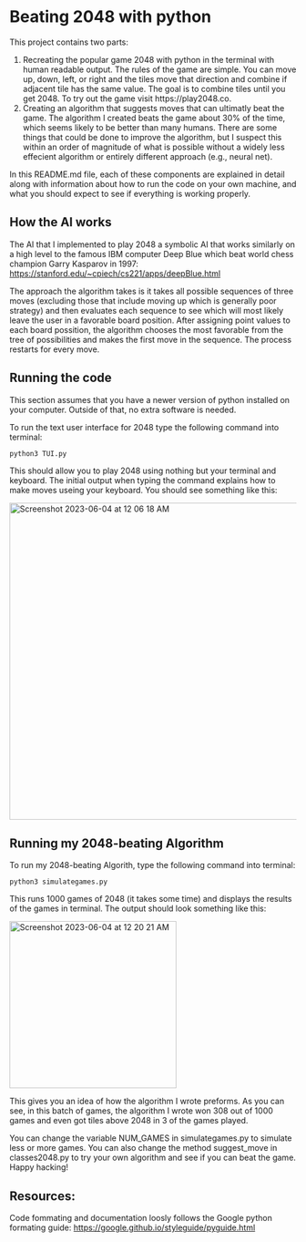 # Beating 2048 with python
This project contains two parts:
<ol>
  <li>Recreating the popular game 2048 with python in the terminal with human readable output. The rules of the game are simple. You can move up, down, left, or right and the tiles move that direction and combine if adjacent tile has the same value. The goal is to combine tiles until you get 2048. To try out the game visit https://play2048.co.</li>
  <li>
    Creating an algorithm that suggests moves that can ultimatly beat the game. The algorithm I created beats the game about 30% of the time, which seems likely to be better than many humans. There are some things that could be done to improve the algorithm, but I suspect this within an order of magnitude of what is possible without a widely less effecient algorithm or entirely different approach (e.g., neural net).
  </li>
</ol>
In this README.md file, each of these components are explained in detail along with information about how to run the code on your own machine, and what you should expect to see if everything is working properly.

## How the AI works

The AI that I implemented to play 2048 a symbolic AI that works similarly on a high level to the famous IBM computer Deep Blue which beat world chess champion Garry Kasparov in 1997: https://stanford.edu/~cpiech/cs221/apps/deepBlue.html

The approach the algorithm takes is it takes all possible sequences of three moves (excluding those that include moving up which is generally poor strategy) and then evaluates each sequence to see which will most likely leave the user in a favorable board position. After assigning point values to each board possition, the algorithm chooses the most favorable from the tree of possibilities and makes the first move in the sequence. The process restarts for every move.  

## Running the code
This section assumes that you have a newer version of python installed on your computer. Outside of that, no extra software is needed.

To run the text user interface for 2048 type the following command into terminal:

    python3 TUI.py
    
This should allow you to play 2048 using nothing but your terminal and keyboard. The initial output when typing the command explains how to make moves useing your keyboard. You should see something like this:

<img width="556" alt="Screenshot 2023-06-04 at 12 06 18 AM" src="https://github.com/zroe1/2048python/assets/114773939/e18bf0b5-4e0f-4b9a-a178-65ba7dc09f64">

## Running my 2048-beating Algorithm
To run my 2048-beating Algorith, type the following command into terminal:

    python3 simulategames.py
    
This runs 1000 games of 2048 (it takes some time) and displays the results of the games in terminal. The output should look something like this:

<img width="293" alt="Screenshot 2023-06-04 at 12 20 21 AM" src="https://github.com/zroe1/2048python/assets/114773939/9bbfb652-329d-4232-b2ab-278f9a39f7cc">

This gives you an idea of how the algorithm I wrote preforms. As you can see, in this batch of games, the algorithm I wrote won 308 out of 1000 games and even got tiles above 2048 in 3 of the games played.

You can change the variable NUM_GAMES in simulategames.py to simulate less or more games. You can also change the method suggest_move in classes2048.py to try your own algorithm and see if you can beat the game. Happy hacking!
## Resources:
Code fommating and documentation loosly follows the Google python formating guide:
https://google.github.io/styleguide/pyguide.html
